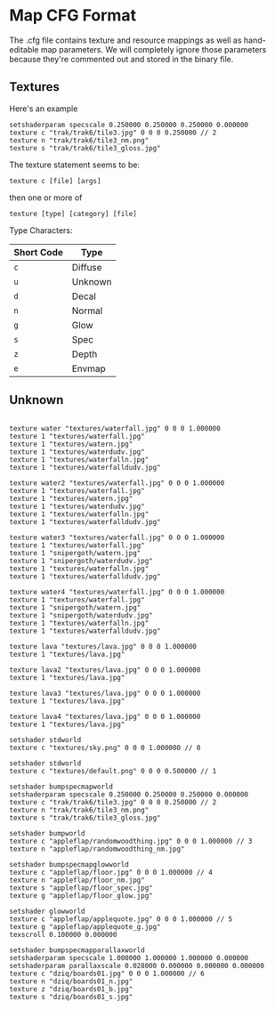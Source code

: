 # Map CFG Format

The .cfg file contains texture and resource mappings as well as hand-editable
map parameters. We will completely ignore those parameters because they're
commented out and stored in the binary file.

## Textures

Here's an example

```
setshaderparam specscale 0.250000 0.250000 0.250000 0.000000
texture c "trak/trak6/tile3.jpg" 0 0 0 0.250000 // 2
texture n "trak/trak6/tile3_nm.png"
texture s "trak/trak6/tile3_gloss.jpg"
```

The texture statement seems to be:

```
texture c [file] [args]
```

then one or more of

```
texture [type] [category] [file]
```

Type Characters:

Short Code | Type
---------- | ---
`c `       | Diffuse
`u `       | Unknown
`d `       | Decal
`n `       | Normal
`g `       | Glow
`s `       | Spec
`z `       | Depth
`e `       | Envmap


## Unknown

```

texture water "textures/waterfall.jpg" 0 0 0 1.000000
texture 1 "textures/waterfall.jpg"
texture 1 "textures/watern.jpg"
texture 1 "textures/waterdudv.jpg"
texture 1 "textures/waterfalln.jpg"
texture 1 "textures/waterfalldudv.jpg"

texture water2 "textures/waterfall.jpg" 0 0 0 1.000000
texture 1 "textures/waterfall.jpg"
texture 1 "textures/watern.jpg"
texture 1 "textures/waterdudv.jpg"
texture 1 "textures/waterfalln.jpg"
texture 1 "textures/waterfalldudv.jpg"

texture water3 "textures/waterfall.jpg" 0 0 0 1.000000
texture 1 "textures/waterfall.jpg"
texture 1 "snipergoth/watern.jpg"
texture 1 "snipergoth/waterdudv.jpg"
texture 1 "textures/waterfalln.jpg"
texture 1 "textures/waterfalldudv.jpg"

texture water4 "textures/waterfall.jpg" 0 0 0 1.000000
texture 1 "textures/waterfall.jpg"
texture 1 "snipergoth/watern.jpg"
texture 1 "snipergoth/waterdudv.jpg"
texture 1 "textures/waterfalln.jpg"
texture 1 "textures/waterfalldudv.jpg"

texture lava "textures/lava.jpg" 0 0 0 1.000000
texture 1 "textures/lava.jpg"

texture lava2 "textures/lava.jpg" 0 0 0 1.000000
texture 1 "textures/lava.jpg"

texture lava3 "textures/lava.jpg" 0 0 0 1.000000
texture 1 "textures/lava.jpg"

texture lava4 "textures/lava.jpg" 0 0 0 1.000000
texture 1 "textures/lava.jpg"

setshader stdworld
texture c "textures/sky.png" 0 0 0 1.000000 // 0

setshader stdworld
texture c "textures/default.png" 0 0 0 0.500000 // 1

setshader bumpspecmapworld
setshaderparam specscale 0.250000 0.250000 0.250000 0.000000
texture c "trak/trak6/tile3.jpg" 0 0 0 0.250000 // 2
texture n "trak/trak6/tile3_nm.png"
texture s "trak/trak6/tile3_gloss.jpg"

setshader bumpworld
texture c "appleflap/randomwoodthing.jpg" 0 0 0 1.000000 // 3
texture n "appleflap/randomwoodthing_nm.jpg"

setshader bumpspecmapglowworld
texture c "appleflap/floor.jpg" 0 0 0 1.000000 // 4
texture n "appleflap/floor_nm.jpg"
texture s "appleflap/floor_spec.jpg"
texture g "appleflap/floor_glow.jpg"

setshader glowworld
texture c "appleflap/applequote.jpg" 0 0 0 1.000000 // 5
texture g "appleflap/applequote_g.jpg"
texscroll 0.100000 0.000000

setshader bumpspecmapparallaxworld
setshaderparam specscale 1.000000 1.000000 1.000000 0.000000
setshaderparam parallaxscale 0.028000 0.000000 0.000000 0.000000
texture c "dziq/boards01.jpg" 0 0 0 1.000000 // 6
texture n "dziq/boards01_n.jpg"
texture z "dziq/boards01_b.jpg"
texture s "dziq/boards01_s.jpg"
```
